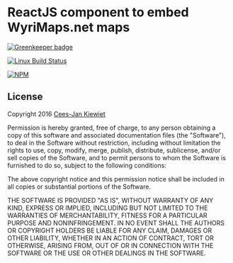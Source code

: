 # ReactJS component to embed WyriMaps.net maps

[![Greenkeeper badge](https://badges.greenkeeper.io/WyriMaps/reactjs-embed-wyrimaps-map.svg)](https://greenkeeper.io/)

[![Linux Build Status](https://travis-ci.org/WyriMaps/reactjs-embed-wyrimaps-map.png)](https://travis-ci.org/WyriMaps/reactjs-embed-wyrimaps-map)

[![NPM](https://nodei.co/npm/react-embed-wyrimaps-map.png?downloads=true&downloadRank=true&stars=true)](https://www.npmjs.com/package/react-embed-wyrimaps-map)

## License ##

Copyright 2016 [Cees-Jan Kiewiet](http://wyrihaximus.net/)

Permission is hereby granted, free of charge, to any person
obtaining a copy of this software and associated documentation
files (the "Software"), to deal in the Software without
restriction, including without limitation the rights to use,
copy, modify, merge, publish, distribute, sublicense, and/or sell
copies of the Software, and to permit persons to whom the
Software is furnished to do so, subject to the following
conditions:

The above copyright notice and this permission notice shall be
included in all copies or substantial portions of the Software.

THE SOFTWARE IS PROVIDED "AS IS", WITHOUT WARRANTY OF ANY KIND,
EXPRESS OR IMPLIED, INCLUDING BUT NOT LIMITED TO THE WARRANTIES
OF MERCHANTABILITY, FITNESS FOR A PARTICULAR PURPOSE AND
NONINFRINGEMENT. IN NO EVENT SHALL THE AUTHORS OR COPYRIGHT
HOLDERS BE LIABLE FOR ANY CLAIM, DAMAGES OR OTHER LIABILITY,
WHETHER IN AN ACTION OF CONTRACT, TORT OR OTHERWISE, ARISING
FROM, OUT OF OR IN CONNECTION WITH THE SOFTWARE OR THE USE OR
OTHER DEALINGS IN THE SOFTWARE.
